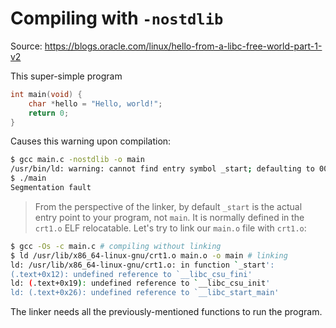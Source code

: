 # Compiling with `-nostdlib`
Source: https://blogs.oracle.com/linux/hello-from-a-libc-free-world-part-1-v2

This super-simple program
```c
int main(void) {
    char *hello = "Hello, world!";
    return 0;
}
```
Causes this warning upon compilation:
```bash
$ gcc main.c -nostdlib -o main
/usr/bin/ld: warning: cannot find entry symbol _start; defaulting to 0000000000001000
$ ./main
Segmentation fault
```
> From the perspective of the linker, by default `_start` is the actual entry point to your program, not `main`. It is normally defined in the `crt1.o` ELF relocatable.
Let's try to link our `main.o` file with `crt1.o`:
```bash
$ gcc -Os -c main.c # compiling without linking
$ ld /usr/lib/x86_64-linux-gnu/crt1.o main.o -o main # linking
ld: /usr/lib/x86_64-linux-gnu/crt1.o: in function `_start':
(.text+0x12): undefined reference to `__libc_csu_fini'
ld: (.text+0x19): undefined reference to `__libc_csu_init'
ld: (.text+0x26): undefined reference to `__libc_start_main'
```
The linker needs all the previously-mentioned functions to run the program.
